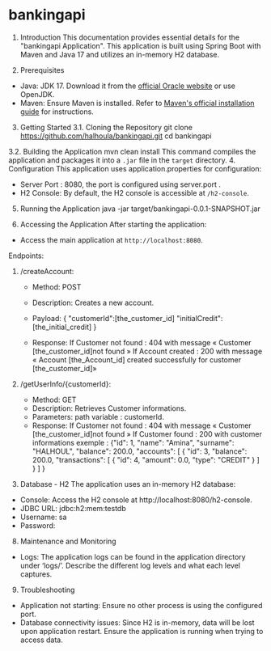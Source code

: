 # bankingapi
1. Introduction
This documentation provides essential details for the "bankingapi Application". 
This application is built using Spring Boot with Maven and Java 17 and utilizes an in-memory H2 database.

2. Prerequisites
- Java: JDK 17. Download it from the [official Oracle website](https://www.oracle.com/java/technologies/javase-jdk17-downloads.html) or use OpenJDK.
- Maven: Ensure Maven is installed. Refer to [Maven's official installation guide](https://maven.apache.org/install.html) for instructions.

3. Getting Started
3.1. Cloning the Repository
git clone https://github.com/halhoula/bankingapi.git
cd bankingapi

3.2. Building the Application
mvn clean install
This command compiles the application and packages it into a `.jar` file in the `target` directory.
4. Configuration
This application uses application.properties for configuration:
- Server Port : 8080, the port is configured using server.port .
- H2 Console: By default, the H2 console is accessible at `/h2-console`.

5. Running the Application
java -jar target/bankingapi-0.0.1-SNAPSHOT.jar

6. Accessing the Application
After starting the application:
- Access the main application at `http://localhost:8080`.

Endpoints:
1. /createAccount: 
   - Method: POST
   - Description: Creates a new account.
   - Payload: 
{
    "customerId":[the_customer_id]
    "initialCredit": [the_initial_credit]
}

   - Response: 
If Customer not found : 404 with message « Customer [the_customer_id]not found »
If Account created : 200 with message « Account [the_Account_id] created successfully for customer [the_customer_id]»

2. /getUserInfo/{customerId}: 
   - Method: GET
   - Description: Retrieves Customer informations.
   - Parameters:  path variable : customerId.
   - Response: 
If Customer not found : 404 with message « Customer [the_customer_id]not found »
If Customer  found : 200 with customer informations exemple :
{"id": 1,
    "name": "Amina",
    "surname": "HALHOUL",
    "balance": 200.0,
    "accounts": [
        {
            "id": 3,
            "balance": 200.0,
            "transactions": [
                {
                    "id": 4,
                    "amount": 0.0,
                    "type": "CREDIT"
                }
            ]
        }
    ]
}
7. Database - H2
The application uses an in-memory H2 database:
- Console: Access the H2 console at http://localhost:8080/h2-console.
- JDBC URL: jdbc:h2:mem:testdb
- Username: sa
- Password:

8. Maintenance and Monitoring
- Logs: The application logs can be found in the application directory under ‘logs/’. Describe the different log levels and what each level captures.
  
9. Troubleshooting
- Application not starting: Ensure no other process is using the configured port.
- Database connectivity issues: Since H2 is in-memory, data will be lost upon application restart. Ensure the application is running when trying to access data.

